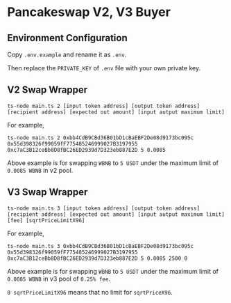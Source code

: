 # Pancakeswap V2, V3 Buyer

## Environment Configuration

Copy `.env.example` and rename it as `.env`.

Then replace the `PRIVATE_KEY` of `.env` file with your own private key.

## V2 Swap Wrapper

```
ts-node main.ts 2 [input token address] [output token address] [recipient address] [expected out amount] [input autput maximum limit]
```

For example, 
```
ts-node main.ts 2 0xbb4CdB9CBd36B01bD1cBaEBF2De08d9173bc095c 0x55d398326f99059fF775485246999027B3197955 0xc7aC3B12ceBb8D8fBC26ED2939d7D323eb887E2D 5 0.0085
```

Above example is for swapping `WBNB` to `5 USDT` under the maximum limit of `0.0085 WBNB` in v2 pool.


## V3 Swap Wrapper

```
ts-node main.ts 3 [input token address] [output token address] [recipient address] [expected out amount] [input autput maximum limit] [fee] [sqrtPriceLimitX96]
```

For example, 
```
ts-node main.ts 3 0xbb4CdB9CBd36B01bD1cBaEBF2De08d9173bc095c 0x55d398326f99059fF775485246999027B3197955 0xc7aC3B12ceBb8D8fBC26ED2939d7D323eb887E2D 5 0.0085 2500 0
```

Above example is for swapping `WBNB` to `5 USDT` under the maximum limit of `0.0085 WBNB` in v3 pool of `0.25% fee`.

`0 sqrtPriceLimitX96` means that no limit for `sqrtPriceX96`.


